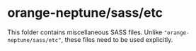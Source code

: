 # orange-neptune/sass/etc

This folder contains miscellaneous SASS files. Unlike `"orange-neptune/sass/etc"`, these files
need to be used explicitly.
